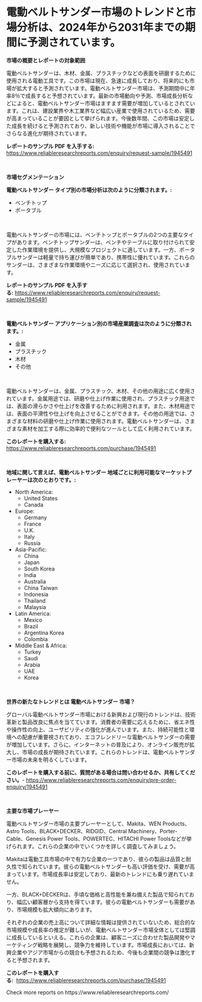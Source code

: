 <p><h1>電動ベルトサンダー市場のトレンドと市場分析は、2024年から2031年までの期間に予測されています。</h1></p><p><strong>市場の概要とレポートの対象範囲</strong></p>
<p><p>電動ベルトサンダーは、木材、金属、プラスチックなどの表面を研磨するために使用される電動工具です。この市場は現在、急速に成長しており、将来的にも市場が拡大すると予測されています。電動ベルトサンダー市場は、予測期間中に年率8％で成長すると予想されています。最新の市場動向や予測、市場成長分析などによると、電動ベルトサンダー市場はますます需要が増加しているとされています。これは、建設業界や木工業界など幅広い産業で使用されているため、需要が高まっていることが要因として挙げられます。今後数年間、この市場は安定した成長を続けると予測されており、新しい技術や機能が市場に導入されることでさらなる進化が期待されています。</p></p>
<p><strong>レポートのサンプル PDF を入手する:</strong> <a href="https://www.reliableresearchreports.com/enquiry/request-sample/1945491">https://www.reliableresearchreports.com/enquiry/request-sample/1945491</a></p>
<p>&nbsp;</p>
<p><strong>市場セグメンテーション</strong></p>
<p><strong>電動ベルトサンダー タイプ別の市場分析は次のように分類されます。:</strong></p>
<p><ul><li>ベンチトップ</li><li>ポータブル</li></ul></p>
<p>&nbsp;</p>
<p><p>電動ベルトサンダーの市場には、ベンチトップとポータブルの2つの主要なタイプがあります。ベンチトップサンダーは、ベンチやテーブルに取り付けられて安定した作業環境を提供し、大規模なプロジェクトに適しています。一方、ポータブルサンダーは軽量で持ち運びが簡単であり、携帯性に優れています。これらのサンダーは、さまざまな作業環境やニーズに応じて選択され、使用されています。</p></p>
<p><strong>レポートのサンプル PDF を入手する:</strong>&nbsp;<a href="https://www.reliableresearchreports.com/enquiry/request-sample/1945491">https://www.reliableresearchreports.com/enquiry/request-sample/1945491</a></p>
<p>&nbsp;</p>
<p><strong> 電動ベルトサンダー アプリケーション別の市場産業調査は次のように分類されます。:</strong></p>
<p><ul><li>金属</li><li>プラスチック</li><li>木材</li><li>その他</li></ul></p>
<p>&nbsp;</p>
<p><p>電動ベルトサンダーは、金属、プラスチック、木材、その他の用途に広く使用されています。金属用途では、研磨や仕上げ作業に使用され、プラスチック用途では、表面の滑らかさや仕上げを改善するために利用されます。また、木材用途では、表面の平滑性や仕上げを向上させることができます。その他の用途では、さまざまな材料の研磨や仕上げ作業に使用されます。電動ベルトサンダーは、さまざまな素材を加工する際に効率的で便利なツールとして広く利用されています。</p></p>
<p><strong>このレポートを購入する:</strong>&nbsp; <a href="https://www.reliableresearchreports.com/purchase/1945491">https://www.reliableresearchreports.com/purchase/1945491</a></p>
<p>&nbsp;</p>
<p><strong>地域に関して言えば、電動ベルトサンダー 地域ごとに利用可能なマーケットプレーヤーは次のとおりです。:</strong></p>
<p><ul>
    <li>
        North America:
        <ul>
            <li>United States</li>
            <li>Canada</li>
        </ul>
    </li>
    <li>
        Europe:
        <ul>
            <li>Germany</li>
            <li>France</li>
            <li>U.K.</li>
            <li>Italy</li>
            <li>Russia</li>
        </ul>
    </li>
    <li>
        Asia-Pacific:
        <ul>
            <li>China</li>
            <li>Japan</li>
            <li>South Korea</li>
            <li>India</li>
            <li>Australia</li>
            <li>China Taiwan</li>
            <li>Indonesia</li>
            <li>Thailand</li>
            <li>Malaysia</li>
        </ul>
    </li>
    <li>
        Latin America:
        <ul>
            <li>Mexico</li>
            <li>Brazil</li>
            <li>Argentina Korea</li>
            <li>Colombia</li>
        </ul>
    </li>
    <li>
        Middle East & Africa:
        <ul>
            <li>Turkey</li>
            <li>Saudi</li>
            <li>Arabia</li>
            <li>UAE</li>
            <li>Korea</li>
        </ul>
    </li>
    </ul></p>
<p>&nbsp;</p>
<p><strong>世界の新たなトレンドとは 電動ベルトサンダー 市場？</strong></p>
<p><p>グローバル電動ベルトサンダー市場における新興および現行のトレンドは、技術革新と製品改良に焦点を当てています。消費者の需要に応えるために、省エネ性や操作性の向上、ユーザビリティの強化が進んでいます。また、持続可能性と環境への配慮が重要視されており、エコフレンドリーな電動ベルトサンダーの需要が増加しています。さらに、インターネットの普及により、オンライン販売が拡大し、市場の成長が期待されています。これらのトレンドは、電動ベルトサンダー市場の未来を明るくしています。</p></p>
<p><strong>このレポートを購入する前に、質問がある場合は問い合わせるか、共有してください。</strong>- <a href="https://www.reliableresearchreports.com/enquiry/pre-order-enquiry/1945491">https://www.reliableresearchreports.com/enquiry/pre-order-enquiry/1945491</a></p>
<p>&nbsp;</p>
<p><strong>主要な市場プレーヤー</strong></p>
<p><p>電動ベルトサンダー市場の主要プレーヤーとして、Makita、WEN Products、Astro Tools、BLACK+DECKER、RIDGID、Central Machinery、Porter-Cable、Genesis Power Tools、POWERTEC、HITACHI Power Toolsなどが挙げられます。これらの企業の中でいくつかを詳しく調査してみましょう。</p><p>Makitaは電動工具市場の中で有力な企業の一つであり、彼らの製品は品質と耐久性で知られています。彼らの電動ベルトサンダーも高い評価を受け、需要が高まっています。市場成長率は安定しており、最新のトレンドにも乗り遅れていません。</p><p>一方、BLACK+DECKERは、手頃な価格と高性能を兼ね備えた製品で知られており、幅広い顧客層から支持を得ています。彼らの電動ベルトサンダーも需要があり、市場規模も拡大傾向にあります。</p><p>それぞれの企業の売上高について詳細な情報は提供されていないため、総合的な市場規模や成長率の推定が難しいが、電動ベルトサンダー市場全体としては堅調に成長しているといえる。これらの企業は、顧客ニーズに合わせた製品開発やマーケティング戦略を展開し、競争力を維持しています。市場成長においては、新興企業やアジア市場からの競合も予想されるため、今後も企業間の競争は激化すると予想されます。</p></p>
<p><strong>このレポートを購入する:</strong>&nbsp;&nbsp;<a href="https://www.reliableresearchreports.com/purchase/1945491">https://www.reliableresearchreports.com/purchase/1945491</a></p>
<p>Check more reports on https://www.reliableresearchreports.com/</p>